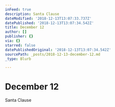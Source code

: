 ```yaml
---
inFeed: true
description: Santa Clause
dateModified: '2018-12-13T13:07:33.737Z'
datePublished: '2018-12-13T13:07:34.542Z'
title: December 12
author: []
publisher: {}
via: {}
starred: false
datePublishedOriginal: '2018-12-13T13:07:34.542Z'
sourcePath: _posts/2018-12-13-december-12.md
_type: Blurb

---
```

# December 12

Santa Clause